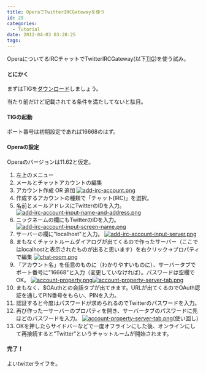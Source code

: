 ```yaml
---
title: OperaでTwitterIRCGatewayを使う
id: 29
categories:
  - Tutorial
date: 2012-04-03 03:28:25
tags:
---
```


OperaについてるIRCチャットでTwitterIRCGateway(以下<abbr title="TwitterIRCGateway">TIG</abbr>)を使う試み。

<!--more-->

#### とにかく

まずは<abbr>TIG</abbr>を[ダウンロード](http://www.misuzilla.org/dist/net/twitterircgateway/)しましょう。

当たり前だけど記載されてる条件を満たしてないと駄目。

#### TIGの起動

ポート番号は初期設定であれば16668のはず。

#### Operaの設定

Operaのバージョンは11.62と仮定。

1.  左上のメニュー
2.  メールとチャットアカウントの編集
3.  アカウント作成 OR 追加
 [![add-irc-account.png](/images/add-irc-account-thumb-200x144-44.png)](/images/add-irc-account.png)
4.  作成するアカウントの種類で「チャット(IRC)」を選択。
5.  名前とメールアドレスにTwitterのIDを入力。
 [![add-irc-account-input-name-and-address.png](/images/add-irc-account-input-name-and-address-thumb-200x169-46.png)](/images/add-irc-account-input-name-and-address.png)
6.  ニックネームの欄にもTwitterのIDを入力。
 [![add-irc-account-input-screen-name.png](/images/add-irc-account-input-screen-name-thumb-200x169-48.png)](/images/add-irc-account-input-screen-name.png)
7.  サーバーの欄に"localhost"と入力。
 [![add-irc-account-input-server.png](/images/add-irc-account-input-server-thumb-200x169-50.png)](/images/add-irc-account-input-server.png)
8.  まもなくチャットルームダイアログが出てくるので作ったサーバー（ここではlocalhostと表示されたものが出ると思います）を右クリック→プロパティで編集
 [![chat-room.png](/images/chat-room-thumb-200x116-56.png)](/images/chat-room.png)
9.  「アカウント名」を任意のものに（わかりやすいものに）、サーバータブでポート番号に"16668"と入力（変更していなければ）。パスワードは空欄でOK。
 [![account-property.png](/images/account-property-thumb-200x174-52.png)](/images/account-property.png)[![account-property-server-tab.png](/images/account-property-server-tab-thumb-200x174-54.png)](/images/account-property-server-tab.png)
10.  まもなく、$OAuthとの会話タブが出てきます。URLが出てくるのでOAuth認証を通してPIN番号をもらい、PINを入力。
11.  認証すると今度はパスワードが求められるのでTwitterのパスワードを入力。
12.  再び作ったーサーバーのプロパティを開き、サーバータブのパスワードに先ほどのパスワードを入力。
 [![account-property-server-tab.png](/images/account-property-server-tab-thumb-200x174-54.png)](/images/account-property-server-tab.png)(使い回し)
13.  OKを押したらサイドバーなどで一度オフラインにした後、オンラインにして再接続すると"Twitter"というチャットルームが開始されます。

#### 完了！

よいtwitterライフを。